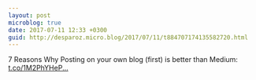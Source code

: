 ```yaml
---
layout: post
microblog: true
date: 2017-07-11 12:33 +0300
guid: http://desparoz.micro.blog/2017/07/11/t884707174135582720.html
---
```

7 Reasons Why Posting on your own blog (first) is better than Medium: [t.co/1M2PhYHeP...](https://t.co/1M2PhYHePl)
